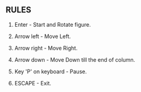 ## RULES

1. Enter - Start and Rotate figure.

2. Arrow left - Move Left.

3. Arrow right - Move Right.

4. Arrow down - Move Down till the end of column.

5. Key 'P' on keyboard - Pause.

6. ESCAPE - Exit.